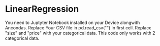 # LinearRegression
You need to Juptyter Notebook installed on your Device alongwith Ancondas.
Replace Your CSV file in pd.read_csv("") in first cell.
Replace "size" and "price" with your categorical data.
This code only works with 2 categorical data.
